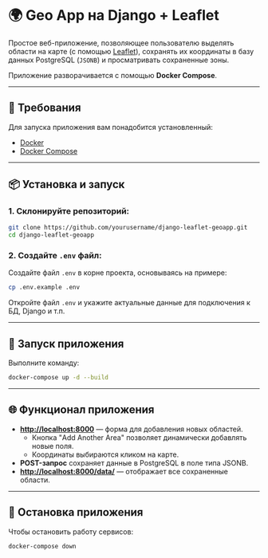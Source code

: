 # 🌍 Geo App на Django + Leaflet

Простое веб-приложение, позволяющее пользователю выделять области на карте (с помощью [Leaflet](https://leafletjs.com)), сохранять их координаты в базу данных PostgreSQL (`JSONB`) и просматривать сохраненные зоны.

Приложение разворачивается с помощью **Docker Compose**.

---

## 🧱 Требования

Для запуска приложения вам понадобится установленный:

- [Docker](https://www.docker.com/get-started)
- [Docker Compose](https://docs.docker.com/compose/install/)

---

## 📦 Установка и запуск

### 1. Склонируйте репозиторий:
```bash
git clone https://github.com/yourusername/django-leaflet-geoapp.git
cd django-leaflet-geoapp
```

### 2. Создайте `.env` файл:
Создайте файл `.env` в корне проекта, основываясь на примере:

```bash
cp .env.example .env
```

Откройте файл `.env` и укажите актуальные данные для подключения к БД, Django и т.п.

---

## 🔧 Запуск приложения

Выполните команду:

```bash
docker-compose up -d --build
```

---

## 🌐 Функционал приложения

- **[http://localhost:8000](http://localhost:8000)** — форма для добавления новых областей.
  - Кнопка "Add Another Area" позволяет динамически добавлять новые поля.
  - Координаты выбираются кликом на карте.
- **POST-запрос** сохраняет данные в PostgreSQL в поле типа JSONB.
- **[http://localhost:8000/data/](http://localhost:8000/data/)** — отображает все сохраненные области.

---

## 🛑 Остановка приложения

Чтобы остановить работу сервисов:

```bash
docker-compose down
```

